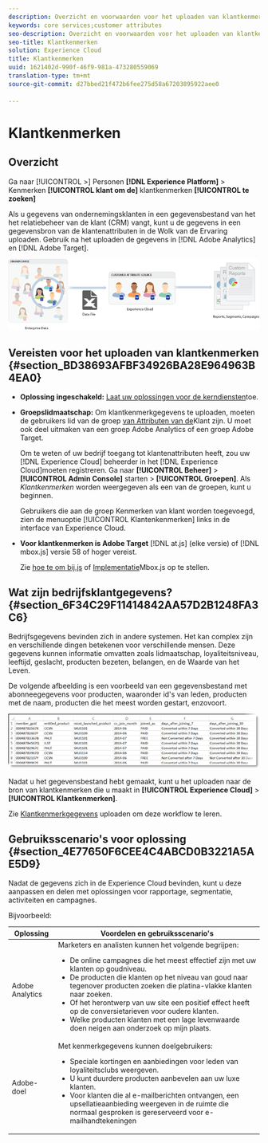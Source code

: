 ```yaml
---
description: Overzicht en voorwaarden voor het uploaden van klantkenmerken naar de Experience Cloud.
keywords: core services;customer attributes
seo-description: Overzicht en voorwaarden voor het uploaden van klantkenmerken naar de Experience Cloud.
seo-title: Klantkenmerken
solution: Experience Cloud
title: Klantkenmerken
uuid: 1621402d-990f-46f9-981a-473280559069
translation-type: tm+mt
source-git-commit: d27bbed21f472b6fee275d58a67203895922aee0

---
```



# Klantkenmerken

## Overzicht

Ga naar [!UICONTROL >] Personen **[!DNL Experience Platform]** > Kenmerken **[!UICONTROL klant om de]** klantkenmerken **[!UICONTROL te zoeken]**

Als u gegevens van ondernemingsklanten in een gegevensbestand van het het relatiebeheer van de klant (CRM) vangt, kunt u de gegevens in een gegevensbron van de klantenattributen in de Wolk van de Ervaring uploaden. Gebruik na het uploaden de gegevens in [!DNL Adobe Analytics] en [!DNL Adobe Target].

![](assets/custom_reports.png)

## Vereisten voor het uploaden van klantkenmerken {#section_BD38693AFBF34926BA28E964963B4EA0}


* **Oplossing ingeschakeld:** [Laat uw oplossingen voor de kerndiensten](../core-services/core-services.md#concept_07ED1D5C64234E77976E6D572E78FB9C)toe.

* **Groepslidmaatschap:** Om klantkenmerkgegevens te uploaden, moeten de gebruikers lid van de groep [van Attributen van de](../admin-getting-started/admin-getting-started.md#task_3295A85536BF48899A1AB40D207E77E9)Klant zijn. U moet ook deel uitmaken van een groep Adobe Analytics of een groep Adobe Target.

   Om te weten of uw bedrijf toegang tot klantenattributen heeft, zou uw [!DNL Experience Cloud] beheerder in het [!DNL Experience Cloud]moeten registreren. Ga naar **[!UICONTROL Beheer]** > **[!UICONTROL Admin Console]** starten > **[!UICONTROL Groepen]**. Als *Klantkenmerken* worden weergegeven als een van de groepen, kunt u beginnen.

   Gebruikers die aan de groep Kenmerken van klant worden toegevoegd, zien de menuoptie [!UICONTROL Klantenkenmerken] links in de interface van Experience Cloud.

* **Voor klantkenmerken is Adobe Target** [!DNL at.js] (elke versie) of [!DNL mbox.js] versie 58 of hoger vereist.


   Zie [hoe te om bij.js](https://docs.adobe.com/content/help/en/target/using/implement-target/client-side/deploy-at-js/how-to-deployatjs.html) of [Implementatie](https://docs.adobe.com/content/help/en/target/using/implement-target/client-side/mbox-implement/mbox-download.html)Mbox.js op te stellen.

## Wat zijn bedrijfsklantgegevens? {#section_6F34C29F11414842AA57D2B1248FA3C6}

Bedrijfsgegevens bevinden zich in andere systemen. Het kan complex zijn en verschillende dingen betekenen voor verschillende mensen. Deze gegevens kunnen informatie omvatten zoals lidmaatschap, loyaliteitsniveau, leeftijd, geslacht, producten bezeten, belangen, en de Waarde van het Leven.

De volgende afbeelding is een voorbeeld van een gegevensbestand met abonneegegevens voor producten, waaronder id&#39;s van leden, producten met de naam, producten die het meest worden gestart, enzovoort.

![](assets/01_crs_usecase.png)

Nadat u het gegevensbestand hebt gemaakt, kunt u het uploaden naar de bron van klantkenmerken die u maakt in **[!UICONTROL Experience Cloud]** > **[!UICONTROL Klantkenmerken]**.

Zie [Klantkenmerkgegevens](../attributes/t-crs-usecase.md#task_BCC327B2A0EF4A1BBB2934013AB92B78) uploaden om deze workflow te leren.

## Gebruiksscenario&#39;s voor oplossing {#section_4E77650F6CEE4C4ABCD0B3221A5AE5D9}

Nadat de gegevens zich in de Experience Cloud bevinden, kunt u deze aanpassen en delen met oplossingen voor rapportage, segmentatie, activiteiten en campagnes.

Bijvoorbeeld:

| Oplossing | Voordelen en gebruiksscenario&#39;s |
|--- |--- |
| Adobe Analytics | Marketers en analisten kunnen het volgende begrijpen:<ul><li>De online campagnes die het meest effectief zijn met uw klanten op goudniveau.</li><li>De producten die klanten op het niveau van goud naar tegenover producten zoeken die platina-vlakke klanten naar zoeken.</li><li>Of het herontwerp van uw site een positief effect heeft op de conversietarieven voor oudere klanten.</li><li>Welke producten klanten met een lage levenwaarde doen neigen aan onderzoek op mijn plaats.</li></ul> |
| Adobe-doel | Met kenmerkgegevens kunnen doelgebruikers:<ul><li>Speciale kortingen en aanbiedingen voor leden van loyaliteitsclubs weergeven.</li><li>U kunt duurdere producten aanbevelen aan uw luxe klanten.</li><li>Voor klanten die al e-mailberichten ontvangen, een upsellatieaanbieding weergeven in de ruimte die normaal gesproken is gereserveerd voor e-mailhandtekeningen</li></ul> |
